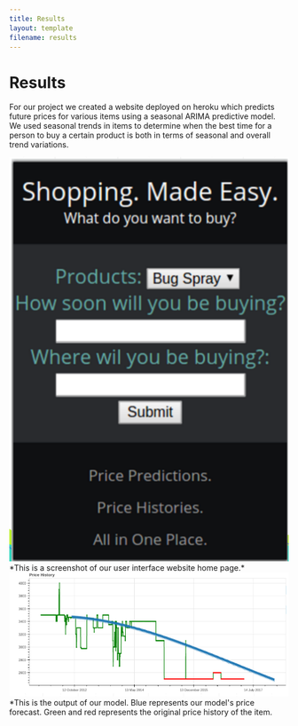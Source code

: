 ```yaml
---
title: Results
layout: template
filename: results
--- 
```


# Results
For our project we created a website deployed on heroku which predicts future prices for various items using a seasonal ARIMA predictive model. We used seasonal trends in items to determine when the best time for a person to buy a certain product is both in terms of seasonal and overall trend variations. 

<img src="https://raw.githubusercontent.com/vickymmcd/AmazonSoftDesWarriors/master/images/homepage.png" alt ="" />
*This is a screenshot of our user interface website home page.*

<img src="https://raw.githubusercontent.com/vickymmcd/AmazonSoftDesWarriors/master/images/pricehistory.png" alt ="" />
*This is the output of our model. Blue represents our model's price forecast. Green and red represents the original price history of the item.


